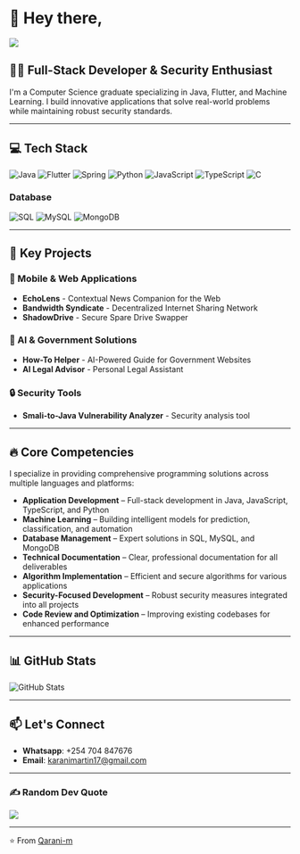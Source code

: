# 👋 Hey there, 

[![](https://visitcount.itsvg.in/api?id=Qarani-m&label=Profile%20Views&color=5&pretty=false)](https://visitcount.itsvg.in)

## 👨‍💻 Full-Stack Developer & Security Enthusiast

I'm a Computer Science graduate specializing in Java, Flutter, and Machine Learning. I build innovative applications that solve real-world problems while maintaining robust security standards.

---

## 💻 Tech Stack

![Java](https://img.shields.io/badge/Java-007396?style=for-the-badge&logo=java&logoColor=white)
![Flutter](https://img.shields.io/badge/Flutter-02569B?style=for-the-badge&logo=flutter&logoColor=white)
![Spring](https://img.shields.io/badge/Spring-%236DB33F?style=for-the-badge&logo=spring&logoColor=white)
![Python](https://img.shields.io/badge/Python-3776AB?style=for-the-badge&logo=python&logoColor=white)
![JavaScript](https://img.shields.io/badge/JavaScript-F7DF1E?style=for-the-badge&logo=javascript&logoColor=black)
![TypeScript](https://img.shields.io/badge/TypeScript-3178C6?style=for-the-badge&logo=typescript&logoColor=white)
![C](https://img.shields.io/badge/C-777BB4?style=for-the-badge&logo=&logoColor=white)

### Database
![SQL](https://img.shields.io/badge/SQL-4479A1?style=for-the-badge&logo=postgresql&logoColor=white)
![MySQL](https://img.shields.io/badge/MySQL-4479A1?style=for-the-badge&logo=mysql&logoColor=white)
![MongoDB](https://img.shields.io/badge/MongoDB-47A248?style=for-the-badge&logo=mongodb&logoColor=white)

---

## 🚀 Key Projects

### 📱 Mobile & Web Applications
- **EchoLens** - Contextual News Companion for the Web
- **Bandwidth Syndicate** - Decentralized Internet Sharing Network
- **ShadowDrive** - Secure Spare Drive Swapper

### 🤖 AI & Government Solutions
- **How-To Helper** - AI-Powered Guide for Government Websites
- **AI Legal Advisor** - Personal Legal Assistant

### 🔒 Security Tools
- **Smali-to-Java Vulnerability Analyzer** - Security analysis tool

---

## 🔥 Core Competencies

I specialize in providing comprehensive programming solutions across multiple languages and platforms:

- **Application Development** – Full-stack development in Java, JavaScript, TypeScript, and Python  
- **Machine Learning** – Building intelligent models for prediction, classification, and automation  
- **Database Management** – Expert solutions in SQL, MySQL, and MongoDB  
- **Technical Documentation** – Clear, professional documentation for all deliverables  
- **Algorithm Implementation** – Efficient and secure algorithms for various applications  
- **Security-Focused Development** – Robust security measures integrated into all projects  
- **Code Review and Optimization** – Improving existing codebases for enhanced performance  


---

## 📊 GitHub Stats

![GitHub Stats](https://github-readme-stats.vercel.app/api?username=Qarani-m&show_icons=true&theme=radical)

---

## 📫 Let's Connect

- **Whatsapp**: +254 704 847676
- **Email**: karanimartin17@gmail.com

---

### ✍️ Random Dev Quote
![](https://quotes-github-readme.vercel.app/api?type=horizontal&theme=radical)

---

⭐️ From [Qarani-m](https://github.com/Qarani-m)
